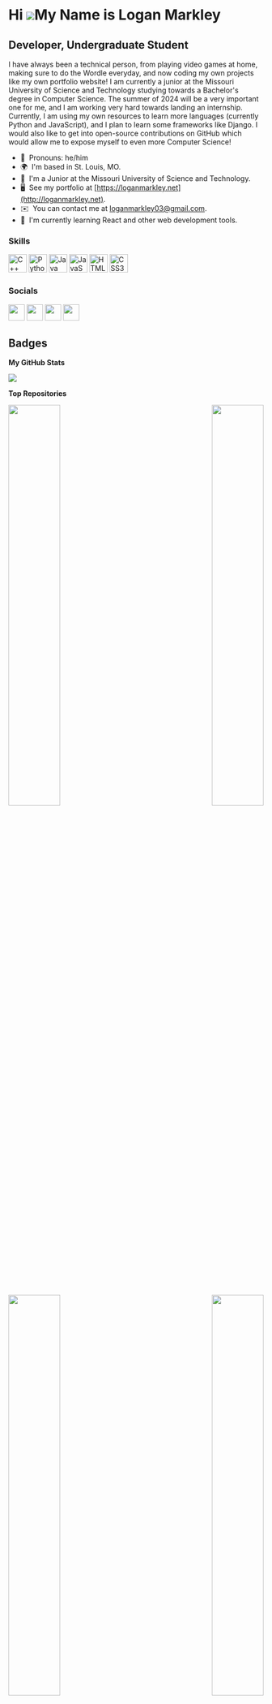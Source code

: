 Hi ![](https://user-images.githubusercontent.com/18350557/176309783-0785949b-9127-417c-8b55-ab5a4333674e.gif)My Name is Logan Markley
=====================================================================================================================================

Developer, Undergraduate Student
--------------------------------

I have always been a technical person, from playing video games at home, making sure to do the Wordle everyday, and now coding my own projects like my own portfolio website! I am currently a junior at the Missouri University of Science and Technology studying towards a Bachelor's degree in Computer Science. The summer of 2024 will be a very important one for me, and I am working very hard towards landing an internship. Currently, I am using my own resources to learn more languages (currently Python and JavaScript), and I plan to learn some frameworks like Django. I would also like to get into open-source contributions on GitHub which would allow me to expose myself to even more Computer Science!

* 👨  Pronouns: he/him
* 🌍  I'm based in St. Louis, MO.
* 📖  I'm a Junior at the Missouri University of Science and Technology.
* 🖥️  See my portfolio at [https://loganmarkley.net](http://loganmarkley.net).
* ✉️  You can contact me at [loganmarkley03@gmail.com](mailto:loganmarkley03@gmail.com).
* 🧠  I'm currently learning React and other web development tools.

### Skills


<p align="left">
<a href="https://docs.microsoft.com/en-us/cpp/?view=msvc-170" target="_blank" rel="noreferrer"><img src="https://raw.githubusercontent.com/danielcranney/readme-generator/main/public/icons/skills/cplusplus-colored.svg" width="36" height="36" alt="C++" /></a>
<a href="https://www.python.org/" target="_blank" rel="noreferrer"><img src="https://raw.githubusercontent.com/danielcranney/readme-generator/main/public/icons/skills/python-colored.svg" width="36" height="36" alt="Python" /></a>
<a href="https://www.oracle.com/java/" target="_blank" rel="noreferrer"><img src="https://raw.githubusercontent.com/danielcranney/readme-generator/main/public/icons/skills/java-colored.svg" width="36" height="36" alt="Java" /></a>
<a href="https://developer.mozilla.org/en-US/docs/Web/JavaScript" target="_blank" rel="noreferrer"><img src="https://raw.githubusercontent.com/danielcranney/readme-generator/main/public/icons/skills/javascript-colored.svg" width="36" height="36" alt="JavaScript" /></a>
<a href="https://developer.mozilla.org/en-US/docs/Glossary/HTML5" target="_blank" rel="noreferrer"><img src="https://raw.githubusercontent.com/danielcranney/readme-generator/main/public/icons/skills/html5-colored.svg" width="36" height="36" alt="HTML5" /></a>
<a href="https://www.w3.org/TR/CSS/#css" target="_blank" rel="noreferrer"><img src="https://raw.githubusercontent.com/danielcranney/readme-generator/main/public/icons/skills/css3-colored.svg" width="36" height="36" alt="CSS3" /></a>
</p>


### Socials

<p align="left"> <a href="https://www.github.com/loganmarkley" target="_blank" rel="noreferrer"><img src="https://raw.githubusercontent.com/danielcranney/readme-generator/main/public/icons/socials/github.svg" width="32" height="32" /></a> <a href="https://www.linkedin.com/in/logan-c-markley" target="_blank" rel="noreferrer"><img src="https://raw.githubusercontent.com/danielcranney/readme-generator/main/public/icons/socials/linkedin.svg" width="32" height="32" /></a> <a href="https://www.stackoverflow.com/users/https://stackoverflow.com/users/22316438/logan-markley" target="_blank" rel="noreferrer"><img src="https://raw.githubusercontent.com/danielcranney/readme-generator/main/public/icons/socials/stackoverflow.svg" width="32" height="32" /></a> <a href="https://www.twitter.com/LoganMarkley12" target="_blank" rel="noreferrer"><img src="https://raw.githubusercontent.com/danielcranney/readme-generator/main/public/icons/socials/twitter.svg" width="32" height="32" /></a></p>

## Badges

<b>My GitHub Stats</b>

<a href="http://www.github.com/loganmarkley"><img src="https://github-readme-streak-stats.herokuapp.com/?user=loganmarkley&stroke=ffffff&background=22272e&ring=14b8a6&fire=14b8a6&currStreakNum=ffffff&currStreakLabel=14b8a6&sideNums=ffffff&sideLabels=ffffff&dates=ffffff&hide_border=true" /></a>

<b>Top Repositories</b>

<div width="100%" align="center"><a href="https://github.com/loganmarkley/RoomPlanner" align="left"><img align="left" width="45%" src="https://github-readme-stats.vercel.app/api/pin/?username=loganmarkley&repo=RoomPlanner&title_color=14b8a6&text_color=ffffff&icon_color=ef4444&bg_color=22272e&hide_border=true&locale=en" /></a><a href="https://github.com/loganmarkley/loganmarkley.github.io" align="right"><img align="right" width="45%" src="https://github-readme-stats.vercel.app/api/pin/?username=loganmarkley&repo=loganmarkley.github.io&title_color=14b8a6&text_color=ffffff&icon_color=ef4444&bg_color=22272e&hide_border=true&locale=en" /></a></div><br /><br /><br /><br /><br /><br /><br />

<br /><br />

<div width="100%" align="center"><a href="https://github.com/loganmarkley/SnakeGame" align="left"><img align="left" width="45%" src="https://github-readme-stats.vercel.app/api/pin/?username=loganmarkley&repo=SnakeGame&title_color=14b8a6&text_color=ffffff&icon_color=ef4444&bg_color=22272e&hide_border=true&locale=en" /></a><a href="https://github.com/loganmarkley/CS1575-HW3" align="right"><img align="right" width="45%" src="https://github-readme-stats.vercel.app/api/pin/?username=loganmarkley&repo=CS1575-HW3&title_color=14b8a6&text_color=ffffff&icon_color=ef4444&bg_color=22272e&hide_border=true&locale=en" /></a></div>
